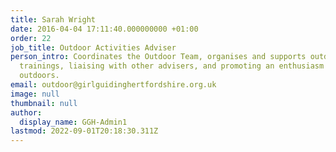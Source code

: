 ```yaml
---
title: Sarah Wright
date: 2016-04-04 17:11:40.000000000 +01:00
order: 22
job_title: Outdoor Activities Adviser
person_intro: Coordinates the Outdoor Team, organises and supports outdoor events and
  trainings, liaising with other advisers, and promoting an enthusiasm for the
  outdoors.
email: outdoor@girlguidinghertfordshire.org.uk
image: null
thumbnail: null
author:
  display_name: GGH-Admin1
lastmod: 2022-09-01T20:18:30.311Z
---
```

